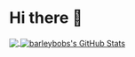 # Hi there 👋

<a href="https://github.com/barleybobs/">
  <img align="center" src="https://github-readme-stats.vercel.app/api/top-langs/?username=barleybobs&langs_count=3" />
</a>
<a href="https://github.com/barleybobs">
  <img align="center" src="https://github-readme-stats.vercel.app/api?username=barleybobs&show_icons=true&line_height=27" alt="barleybobs's GitHub Stats" />
</a>


<!--
**barleybobs/barleybobs** is a ✨ _special_ ✨ repository because its `README.md` (this file) appears on your GitHub profile.

Here are some ideas to get you started:

- 🔭 I’m currently working on ...
- 🌱 I’m currently learning ...
- 👯 I’m looking to collaborate on ...
- 🤔 I’m looking for help with ...
- 💬 Ask me about ...
- 📫 How to reach me: ...
- 😄 Pronouns: ...
- ⚡ Fun fact: ...
-->
